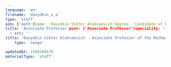 ```yaml
---
language: 'en'
filename: 'davydkin_v_a'
type: 'staff'
aim: ['math']name: 'Davydkin Viktor Alekseevich'degree: 'Candidate of Physico-Mathematical Sciences'
title: 'Associate Professor'post: ['Associate Professor']speciality: '(01.04.02) Theoretical physics'contacts: []avatar:
  - src: ''
title: 'Davydkin Viktor Alekseevich - Associate Professor of the Mathematical physics Department'
    type: 'image'

updatedAt: 1568360578
materialType: 'staff'
---
```


